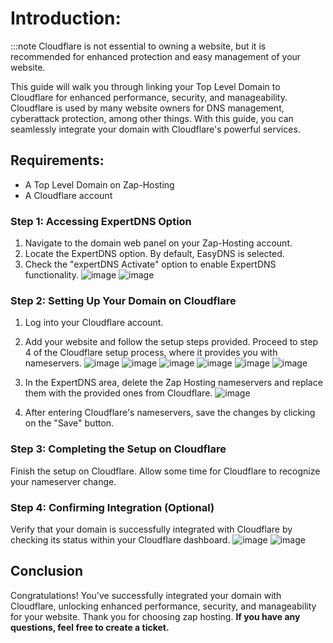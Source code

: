 # Introduction:
:::note
Cloudflare is not essential to owning a website, but it is recommended for enhanced protection and easy management of your website.

This guide will walk you through linking your Top Level Domain to Cloudflare for enhanced performance, security, and manageability. Cloudflare is used by many website owners for DNS management, cyberattack protection, among other things. With this guide, you can seamlessly integrate your domain with Cloudflare's powerful services.

## Requirements:

- A Top Level Domain on Zap-Hosting
- A Cloudflare account
  
### Step 1: Accessing ExpertDNS Option

1. Navigate to the domain web panel on your Zap-Hosting account.
2. Locate the ExpertDNS option. By default, EasyDNS is selected.
3. Check the "expertDNS Activate" option to enable ExpertDNS functionality.
![image](https://github.com/Thetntteam/Register-domain-with-cloudflare/assets/54711505/72540eca-c1d6-4383-be45-b3c12328d1a4)
![image](https://github.com/Thetntteam/Register-domain-with-cloudflare/assets/54711505/08705a67-afe8-468b-a1be-9857ef051707)

### Step 2: Setting Up Your Domain on Cloudflare

1. Log into your Cloudflare account.
2. Add your website and follow the setup steps provided. Proceed to step 4 of the Cloudflare setup process, where it provides you with nameservers.
   ![image](https://github.com/Thetntteam/Register-domain-with-cloudflare/assets/54711505/413f66f4-38de-48f3-bcaa-f1c004e47b1e)
   ![image](https://github.com/Thetntteam/Register-domain-with-cloudflare/assets/54711505/2e0857b6-5221-4b21-83cc-a4e2d8f282d3)
   ![image](https://github.com/Thetntteam/Register-domain-with-cloudflare/assets/54711505/f2563f2c-1ec2-4245-bf32-10082285a036)
   ![image](https://github.com/Thetntteam/Register-domain-with-cloudflare/assets/54711505/07c6ea82-36f9-415a-894d-0af72869baf2)
   ![image](https://github.com/Thetntteam/Register-domain-with-cloudflare/assets/54711505/19f6aa26-637d-4bd9-8e79-42b0f4d2bbe9)
   ![image](https://github.com/Thetntteam/Register-domain-with-cloudflare/assets/54711505/aae7ebba-c140-432d-bd4e-b6ed6206a504)

4. In the ExpertDNS area, delete the Zap Hosting nameservers and replace them with the provided ones from Cloudflare.
   ![image](https://github.com/Thetntteam/Register-domain-with-cloudflare/assets/54711505/adb78e28-90cc-434d-8998-886fef410d9b)

5. After entering Cloudflare's nameservers, save the changes by clicking on the "Save" button.
   
### Step 3: Completing the Setup on Cloudflare

Finish the setup on Cloudflare. Allow some time for Cloudflare to recognize your nameserver change.

### Step 4: Confirming Integration (Optional)

Verify that your domain is successfully integrated with Cloudflare by checking its status within your Cloudflare dashboard.
![image](https://github.com/Thetntteam/Register-domain-with-cloudflare/assets/54711505/817341b7-520c-4a7d-a70b-d52e699f9414)
![image](https://github.com/Thetntteam/Register-domain-with-cloudflare/assets/54711505/b93b8487-8887-49de-bae4-0940c13ce74d)


## Conclusion
Congratulations! You've successfully integrated your domain with Cloudflare, unlocking enhanced performance, security, and manageability for your website. Thank you for choosing zap hosting. **If you have any questions, feel free to create a ticket.**
